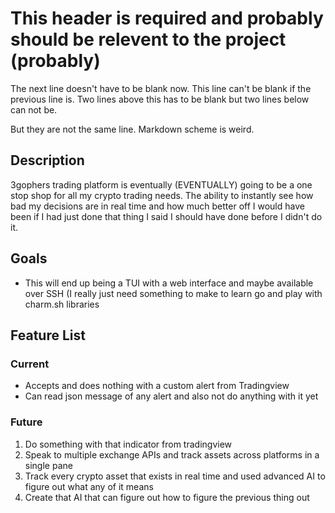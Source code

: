 # This header is required and probably should be relevent to the project (probably)

The next line doesn't have to be blank now.
This line can't be blank if the previous line is. Two lines above this has to be blank but two lines below can not be.

But they are not the same line. Markdown scheme is weird.

## Description

3gophers trading platform is eventually (EVENTUALLY) going to be a one stop shop for all my crypto trading needs. The ability to instantly see how bad my decisions are in real time and how much better off I would have been if I had just done that thing I said I should have done before I didn't do it.

## Goals

- This will end up being a TUI with a web interface and maybe available over SSH (I really just need something to make to learn go and play with charm.sh libraries

## Feature List

### Current

- Accepts and does nothing with a custom alert from Tradingview
- Can read json message of any alert and also not do anything with it yet

### Future

1. Do something with that indicator from tradingview
2. Speak to multiple exchange APIs and track assets across platforms in a single pane
3. Track every crypto asset that exists in real time and used advanced AI to figure out what any of it means
4. Create that AI that can figure out how to figure the previous thing out

